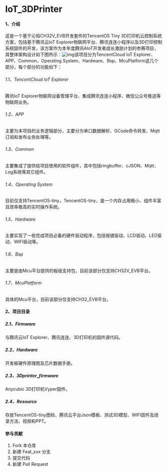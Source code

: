 # IoT_3DPrinter
#### 1、介绍

这是一个基于沁恒CH32V_EVB开发套件的TencentOS Tiny 3D打印机云控制系统方案，包括基于腾讯云IoT Explorer物联网平台、腾讯连连小程序以及3D打印控制系统固件的开发，该方案作为本年度腾讯AIoT开发者成长激励计划的参赛项目，其整体架构设计如下图所示：![img](https://ask.qcloudimg.com/http-save/yehe-5745070/07b3629159899c9d046f7a9e1890f503.jpeg?imageView2/2/w/1620)该项目分为TencentCloud IoT Explorer、APP、Common、Operating System、Hardware、Bsp、McuPlatform这几个部分，每个部分的功能如下：

###### 1.1、TencentCloud IoT Explorer

腾讯IoT Explorer物联网设备管理平台、集成腾讯连连小程序、微信公众号推送等物联网业务。

###### 1.2、APP

主要为本项目的业务逻辑部分，主要分为串口数据解析、GCode命令转发、Mqtt订阅和发布业务处理等。

###### 1.3、Common 

主要集成了提供给项目使用的软件组件，其中包括ringbuffer、cJSON、Mqtt、Log系统等其它组件。

###### 1.4、Operating System

目前仅支持TencentOS-tiny，TencentOS-tiny，是一个内存占用极小、组件丰富且效率极高的实时操作系统。

###### 1.5、Hardware

主要实现了一些完成项目必备的硬件驱动程序，包括按键驱动、LCD驱动、LED驱动、WIFI驱动等。

###### 1.6、Bsp

主要是由Mcu平台提供的板级支持包，目前该部分仅支持CH32V_EVB平台。

###### 1.7、McuPlatform

具体的Mcu平台，目前该部分仅支持CH32_EVB平台。

#### 2、项目目录

##### 2.1、Firmware

与腾讯云IoT Explorer、腾讯连连、3D打印机的固件源代码。

##### 2.2、Hardware

开发板硬件原理图及芯片数据手册。

##### 2.3、3Dprinter_firmware

Anycubic 3D打印机Vyper固件。

##### 2.4、Resource

存放TencentOS-tiny图标、腾讯云平台Json模板、测试3D模型、WIFI固件及烧录方法、视频和PPT。

#### 参与贡献

1. Fork 本仓库
2. 新建 Feat_xxx 分支
3. 提交代码
4. 新建 Pull Request